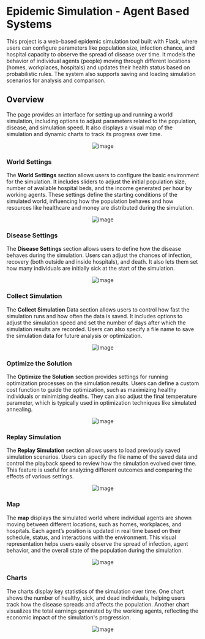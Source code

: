 # Epidemic Simulation - Agent Based Systems

This project is a web-based epidemic simulation tool built with Flask, where users can configure parameters like population size, infection chance, and hospital capacity to observe the spread of disease over time. It models the behavior of individual agents (people) moving through different locations (homes, workplaces, hospitals) and updates their health status based on probabilistic rules. The system also supports saving and loading simulation scenarios for analysis and comparison.



## Overview
The page provides an interface for setting up and running a world simulation, including options to adjust parameters related to the population, disease, and simulation speed. It also displays a visual map of the simulation and dynamic charts to track its progress over time.


<p align="center">
  <img src="https://github.com/user-attachments/assets/29a0c765-4791-4834-920a-6fc08d27e573" alt="image">
</p>

### World Settings
The **World Settings** section allows users to configure the basic environment for the simulation.
It includes sliders to adjust the initial population size, number of available hospital beds, and the income generated per hour by working agents.
These settings define the starting conditions of the simulated world, influencing how the population behaves and how resources like healthcare and money are distributed during the simulation.

<p align="center">
  <img src="https://github.com/user-attachments/assets/35b3f5db-2689-4ee3-87bc-b923bc98bdc5" alt="image">
</p>

### Disease Settings
The **Disease Settings** section allows users to define how the disease behaves during the simulation. Users can adjust the chances of infection, recovery (both outside and inside hospitals), and death. It also lets them set how many individuals are initially sick at the start of the simulation.

<p align="center">
  <img src="https://github.com/user-attachments/assets/bf3bd98c-b802-45dc-ac84-6193908c3aed" alt="image">
</p>

### Collect Simulation
The **Collect Simulation** Data section allows users to control how fast the simulation runs and how often the data is saved.
It includes options to adjust the simulation speed and set the number of days after which the simulation results are recorded.
Users can also specify a file name to save the simulation data for future analysis or optimization.

<p align="center">
  <img src="https://github.com/user-attachments/assets/7578a5e4-2011-45e8-abb8-9b0126857985" alt="image">
</p>

### Optimize the Solution
The **Optimize the Solution** section provides settings for running optimization processes on the simulation results.
Users can define a custom cost function to guide the optimization, such as maximizing healthy individuals or minimizing deaths.
They can also adjust the final temperature parameter, which is typically used in optimization techniques like simulated annealing.

<p align="center">
  <img src="https://github.com/user-attachments/assets/ba0f157d-3281-4bcb-ae2b-f2c584e6e2f4" alt="image">
</p>

### Replay Simulation
The **Replay Simulation** section allows users to load previously saved simulation scenarios.
Users can specify the file name of the saved data and control the playback speed to review how the simulation evolved over time.
This feature is useful for analyzing different outcomes and comparing the effects of various settings.

<p align="center">
  <img src="https://github.com/user-attachments/assets/f05bfa59-dfe9-496e-9bea-3e52121c30dd" alt="image">
</p>

### Map
The **map** displays the simulated world where individual agents are shown moving between different locations, such as homes, workplaces, and hospitals.
Each agent’s position is updated in real time based on their schedule, status, and interactions with the environment.
This visual representation helps users easily observe the spread of infection, agent behavior, and the overall state of the population during the simulation.

<p align="center">
  <img src="https://github.com/user-attachments/assets/1bdb7317-fabc-4dad-95f7-7ad4e0cd908b" alt="image">
</p>

### Charts
The charts display key statistics of the simulation over time.
One chart shows the number of healthy, sick, and dead individuals, helping users track how the disease spreads and affects the population.
Another chart visualizes the total earnings generated by the working agents, reflecting the economic impact of the simulation's progression.

<p align="center">
  <img src="https://github.com/user-attachments/assets/ed841f25-e67c-4328-bacf-f5f2182d176e" alt="image">
</p>

